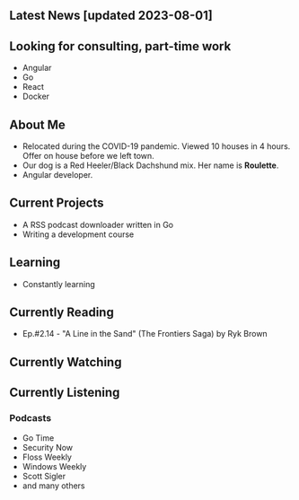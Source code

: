 ## Latest News [updated 2023-08-01]

## Looking for consulting, part-time work

- Angular
- Go
- React
- Docker

## About Me

- Relocated during the COVID-19 pandemic. Viewed 10 houses in 4 hours. Offer on house before we left town.
- Our dog is a Red Heeler/Black Dachshund mix. Her name is **Roulette**.
- Angular developer.

## Current Projects

- A RSS podcast downloader written in Go
- Writing a development course

## Learning

- Constantly learning

## Currently Reading

- Ep.#2.14 - "A Line in the Sand" (The Frontiers Saga) by Ryk Brown

## Currently Watching

## Currently Listening

### Podcasts

- Go Time
- Security Now
- Floss Weekly
- Windows Weekly
- Scott Sigler
- and many others

